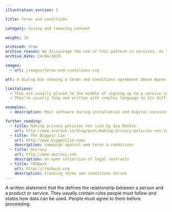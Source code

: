 ```yaml
---
illustration_version: 1

title: Terms and conditions

category: Giving and removing consent

weight: 10

archived: true
archive_reason: We discourage the use of this pattern in services, as in our view it does not help the user give informed consent.
archive_date: 24/04/2019

images:
  - url: /images/terms-and-conditions.svg

alt: A dialog box showing a terms and conditions agreement above Agree and Disagree buttons.

limitations:
  - They are usually placed in the middle of signing up to a service so users don’t have time to read them or understand the contents
  - They’re usually long and written with complex language so its difficult for users to understand what data will be collected and how it will be used

examples:
  - description: Most software during installation and digital services during registration

further_reading:
  - title: Making privacy policies not suck by Aza Raskin
    url: http://www.azarask.in/blog/post/making-privacy-policies-not-suck/
  - title: The Biggest Lie
    url: http://www.biggestlie.com/
    description: campaign against web terms & conditions
  - title: Docracy
    url: http://www.docracy.com
    description: an open collection of legal contracts
  - title: TOSBack
    url: https://tosback.org
    description: tracking terms and conditions online
---
```


A written statement that the defines the relationship between a person and a product or service. They usually contain rules people must follow and states how data can be used. People must agree to them before proceeding.
